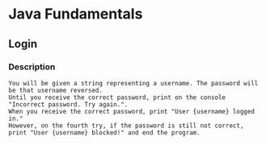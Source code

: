 # Java Fundamentals

## Login

### Description

    You will be given a string representing a username. The password will be that username reversed.
    Until you receive the correct password, print on the console "Incorrect password. Try again.".
    When you receive the correct password, print "User {username} logged in." 
    However, on the fourth try, if the password is still not correct, print "User {username} blocked!" and end the program.